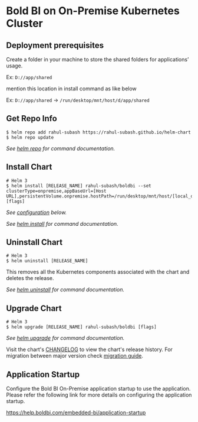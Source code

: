 # Bold BI on On-Premise Kubernetes Cluster

## Deployment prerequisites

Create a folder in your machine to store the shared folders for applications’ usage.

Ex: `D://app/shared`

mention this location in install command as like below
	
Ex: `D://app/shared` -> `/run/desktop/mnt/host/d/app/shared`	

## Get Repo Info

```console
$ helm repo add rahul-subash https://rahul-subash.github.io/helm-chart
$ helm repo update
```

_See [helm repo](https://helm.sh/docs/helm/helm_repo/) for command documentation._

## Install Chart

```console
# Helm 3
$ helm install [RELEASE_NAME] rahul-subash/boldbi --set clusterType=onpremise,appBaseUrl=[Host URL],persistentVolume.onpremise.hostPath=/run/desktop/mnt/host/[local_directory] [flags]
```

_See [configuration](configuration.md) below._

_See [helm install](https://helm.sh/docs/helm/helm_install/) for command documentation._

## Uninstall Chart

```console
# Helm 3
$ helm uninstall [RELEASE_NAME]
```

This removes all the Kubernetes components associated with the chart and deletes the release.

_See [helm uninstall](https://helm.sh/docs/helm/helm_uninstall/) for command documentation._

## Upgrade Chart

```console
# Helm 3
$ helm upgrade [RELEASE_NAME] rahul-subash/boldbi [flags]
```

_See [helm upgrade](https://helm.sh/docs/helm/helm_upgrade/) for command documentation._

Visit the chart's [CHANGELOG](./CHANGELOG.md) to view the chart's release history.
For migration between major version check [migration guide](#migration-guide).	

## Application Startup

Configure the Bold BI On-Premise application startup to use the application. Please refer the following link for more details on configuring the application startup.
    
https://help.boldbi.com/embedded-bi/application-startup